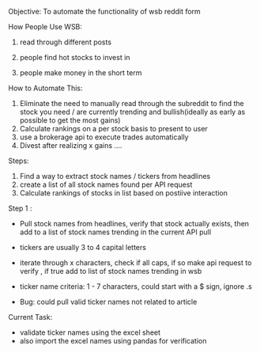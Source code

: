 

Objective: To automate the functionality of wsb reddit form

How People Use WSB:

1. read through different posts

2. people find hot stocks to invest in 

3. people make money in the short term


How to Automate This:

1. Eliminate the need to manually read through the subreddit to find the stock you need
/ are currently trending and bullish(ideally as early as possible to get the most gains)
2. Calculate rankings on a per stock basis to present to user
3. use a brokerage api to execute trades automatically
4. Divest after realizing x gains ....


Steps:
1. Find a way to extract stock names / tickers from headlines 
2. create a list of all stock names found per API request 
3. Calculate rankings of stocks in list based on postiive interaction 


Step 1 :  
 - Pull stock names from headlines, verify that stock actually exists, then add to a list of stock names trending in the current API pull 
 - tickers are usually 3 to 4 capital letters 
 - iterate through x characters, check if all caps, if so make api request to verify , if true add to list of stock names trending in wsb 

- ticker name criteria: 1 - 7 characters, could start with a $ sign, ignore .s 



- Bug: could pull valid ticker names not related to article


Current Task:
- validate ticker names using the excel sheet
- also import the excel names using pandas for verification 






